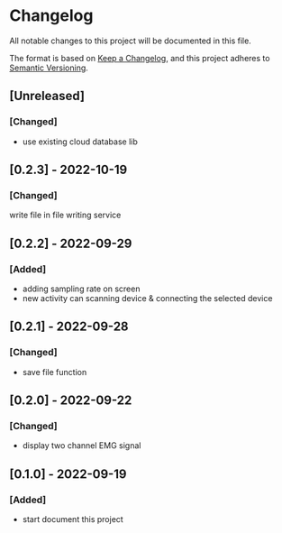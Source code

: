 # Changelog
All notable changes to this project will be documented in this file.

The format is based on [Keep a Changelog](https://keepachangelog.com/en/1.0.0/),
and this project adheres to [Semantic Versioning](https://semver.org/spec/v2.0.0.html).

## [Unreleased]
### [Changed]
- use existing cloud database lib

## [0.2.3] - 2022-10-19
### [Changed]
write file in file writing service

## [0.2.2] - 2022-09-29
### [Added]
- adding sampling rate on screen
- new activity can scanning device & connecting the selected device

## [0.2.1] - 2022-09-28
### [Changed]
- save file function

## [0.2.0] - 2022-09-22
### [Changed]
- display two channel EMG signal

## [0.1.0] - 2022-09-19
### [Added]
- start document this project